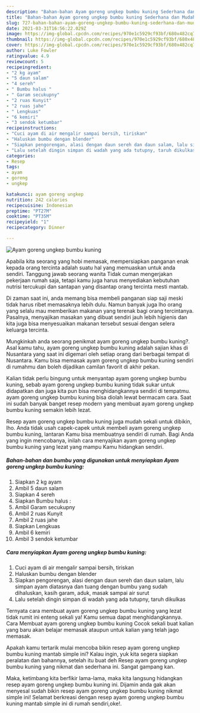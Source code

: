 ```yaml
---
description: "Bahan-bahan Ayam goreng ungkep bumbu kuning Sederhana dan Mudah Dibuat"
title: "Bahan-bahan Ayam goreng ungkep bumbu kuning Sederhana dan Mudah Dibuat"
slug: 727-bahan-bahan-ayam-goreng-ungkep-bumbu-kuning-sederhana-dan-mudah-dibuat
date: 2021-03-31T16:56:22.029Z
image: https://img-global.cpcdn.com/recipes/970e1c5929cf93bf/680x482cq70/ayam-goreng-ungkep-bumbu-kuning-foto-resep-utama.jpg
thumbnail: https://img-global.cpcdn.com/recipes/970e1c5929cf93bf/680x482cq70/ayam-goreng-ungkep-bumbu-kuning-foto-resep-utama.jpg
cover: https://img-global.cpcdn.com/recipes/970e1c5929cf93bf/680x482cq70/ayam-goreng-ungkep-bumbu-kuning-foto-resep-utama.jpg
author: Luke Fowler
ratingvalue: 4.9
reviewcount: 5
recipeingredient:
- "2 kg ayam"
- "5 daun salam"
- "4 sereh"
- " Bumbu halus "
- " Garam secukupny"
- "2 ruas Kunyit"
- "2 ruas jahe"
- " Lengkuas"
- "6 kemiri"
- "3 sendok ketumbar"
recipeinstructions:
- "Cuci ayam di air mengalir sampai bersih, tiriskan"
- "Haluskan bumbu dengan blender"
- "Siapkan pengorengan, alasi dengan daun sereh dan daun salam, lalu simpan ayam diatasnya dan tuang dengan bumbu yang sudah dihaluskan, kasih garam, aduk, masak sampai air surut"
- "Lalu setelah dingin simpan di wadah yang ada tutupny, taruh dikulkas"
categories:
- Resep
tags:
- ayam
- goreng
- ungkep

katakunci: ayam goreng ungkep 
nutrition: 242 calories
recipecuisine: Indonesian
preptime: "PT27M"
cooktime: "PT35M"
recipeyield: "1"
recipecategory: Dinner

---
```



![Ayam goreng ungkep bumbu kuning](https://img-global.cpcdn.com/recipes/970e1c5929cf93bf/680x482cq70/ayam-goreng-ungkep-bumbu-kuning-foto-resep-utama.jpg)

Apabila kita seorang yang hobi memasak, mempersiapkan panganan enak kepada orang tercinta adalah suatu hal yang memuaskan untuk anda sendiri. Tanggung jawab seorang  wanita Tidak cuman mengerjakan pekerjaan rumah saja, tetapi kamu juga harus menyediakan kebutuhan nutrisi tercukupi dan santapan yang disantap orang tercinta mesti mantab.

Di zaman  saat ini, anda memang bisa membeli panganan siap saji meski tidak harus ribet memasaknya lebih dulu. Namun banyak juga lho orang yang selalu mau memberikan makanan yang terenak bagi orang tercintanya. Pasalnya, menyajikan masakan yang dibuat sendiri jauh lebih higienis dan kita juga bisa menyesuaikan makanan tersebut sesuai dengan selera keluarga tercinta. 



Mungkinkah anda seorang penikmat ayam goreng ungkep bumbu kuning?. Asal kamu tahu, ayam goreng ungkep bumbu kuning adalah sajian khas di Nusantara yang saat ini digemari oleh setiap orang dari berbagai tempat di Nusantara. Kamu bisa memasak ayam goreng ungkep bumbu kuning sendiri di rumahmu dan boleh dijadikan camilan favorit di akhir pekan.

Kalian tidak perlu bingung untuk menyantap ayam goreng ungkep bumbu kuning, sebab ayam goreng ungkep bumbu kuning tidak sukar untuk didapatkan dan juga kita pun bisa menghidangkannya sendiri di tempatmu. ayam goreng ungkep bumbu kuning bisa diolah lewat bermacam cara. Saat ini sudah banyak banget resep modern yang membuat ayam goreng ungkep bumbu kuning semakin lebih lezat.

Resep ayam goreng ungkep bumbu kuning juga mudah sekali untuk dibikin, lho. Anda tidak usah capek-capek untuk membeli ayam goreng ungkep bumbu kuning, lantaran Kamu bisa membuatnya sendiri di rumah. Bagi Anda yang ingin mencobanya, inilah cara menyajikan ayam goreng ungkep bumbu kuning yang lezat yang mampu Kamu hidangkan sendiri.

<!--inarticleads1-->

##### Bahan-bahan dan bumbu yang digunakan untuk menyiapkan Ayam goreng ungkep bumbu kuning:

1. Siapkan 2 kg ayam
1. Ambil 5 daun salam
1. Siapkan 4 sereh
1. Siapkan  Bumbu halus :
1. Ambil  Garam secukupny
1. Ambil 2 ruas Kunyit
1. Ambil 2 ruas jahe
1. Siapkan  Lengkuas
1. Ambil 6 kemiri
1. Ambil 3 sendok ketumbar




<!--inarticleads2-->

##### Cara menyiapkan Ayam goreng ungkep bumbu kuning:

1. Cuci ayam di air mengalir sampai bersih, tiriskan
1. Haluskan bumbu dengan blender
1. Siapkan pengorengan, alasi dengan daun sereh dan daun salam, lalu simpan ayam diatasnya dan tuang dengan bumbu yang sudah dihaluskan, kasih garam, aduk, masak sampai air surut
1. Lalu setelah dingin simpan di wadah yang ada tutupny, taruh dikulkas




Ternyata cara membuat ayam goreng ungkep bumbu kuning yang lezat tidak rumit ini enteng sekali ya! Kamu semua dapat menghidangkannya. Cara Membuat ayam goreng ungkep bumbu kuning Cocok sekali buat kalian yang baru akan belajar memasak ataupun untuk kalian yang telah jago memasak.

Apakah kamu tertarik mulai mencoba bikin resep ayam goreng ungkep bumbu kuning mantab simple ini? Kalau ingin, yuk kita segera siapkan peralatan dan bahannya, setelah itu buat deh Resep ayam goreng ungkep bumbu kuning yang nikmat dan sederhana ini. Sangat gampang kan. 

Maka, ketimbang kita berfikir lama-lama, maka kita langsung hidangkan resep ayam goreng ungkep bumbu kuning ini. Dijamin anda gak akan menyesal sudah bikin resep ayam goreng ungkep bumbu kuning nikmat simple ini! Selamat berkreasi dengan resep ayam goreng ungkep bumbu kuning mantab simple ini di rumah sendiri,oke!.


